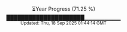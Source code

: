 <p align="center">
⏳Year Progress (71.25 %) <br>
█████████████████████▁▁▁▁▁▁▁▁▁ <br>
<sub>Updated: Thu, 18 Sep 2025 01:44:14 GMT</sub>
</p>

